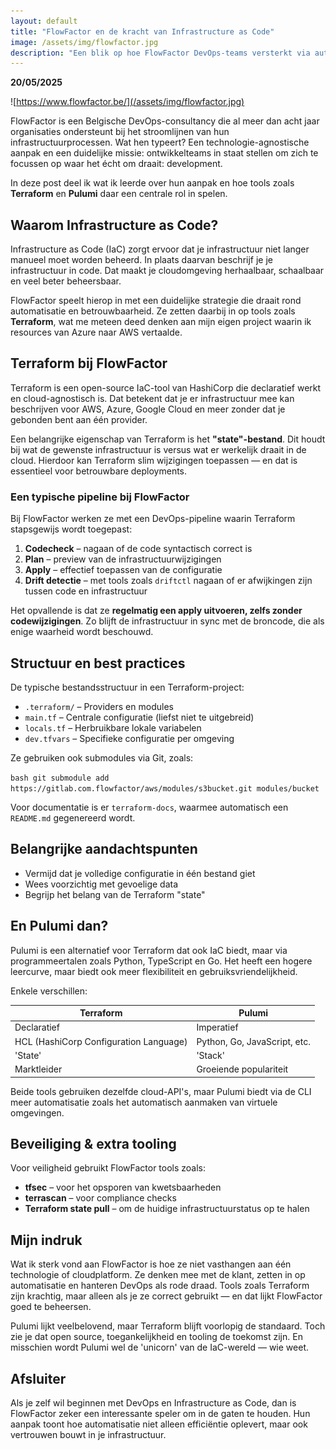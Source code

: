 ```yaml
---
layout: default
title: "FlowFactor en de kracht van Infrastructure as Code"
image: /assets/img/flowfactor.jpg
description: "Een blik op hoe FlowFactor DevOps-teams versterkt via automatisatie, Terraform, en Infrastructure as Code-praktijken."
---
```


**20/05/2025**

![https://www.flowfactor.be/](/assets/img/flowfactor.jpg)

FlowFactor is een Belgische DevOps-consultancy die al meer dan acht jaar organisaties ondersteunt bij het stroomlijnen van hun infrastructuurprocessen. Wat hen typeert? Een technologie-agnostische aanpak en een duidelijke missie: ontwikkelteams in staat stellen om zich te focussen op waar het écht om draait: development.

In deze post deel ik wat ik leerde over hun aanpak en hoe tools zoals **Terraform** en **Pulumi** daar een centrale rol in spelen.

## Waarom Infrastructure as Code?

Infrastructure as Code (IaC) zorgt ervoor dat je infrastructuur niet langer manueel moet worden beheerd. In plaats daarvan beschrijf je je infrastructuur in code. Dat maakt je cloudomgeving herhaalbaar, schaalbaar en veel beter beheersbaar.

FlowFactor speelt hierop in met een duidelijke strategie die draait rond automatisatie en betrouwbaarheid. Ze zetten daarbij in op tools zoals **Terraform**, wat me meteen deed denken aan mijn eigen project waarin ik resources van Azure naar AWS vertaalde.

## Terraform bij FlowFactor

Terraform is een open-source IaC-tool van HashiCorp die declaratief werkt en cloud-agnostisch is. Dat betekent dat je er infrastructuur mee kan beschrijven voor AWS, Azure, Google Cloud en meer zonder dat je gebonden bent aan één provider.

Een belangrijke eigenschap van Terraform is het **"state"-bestand**. Dit houdt bij wat de gewenste infrastructuur is versus wat er werkelijk draait in de cloud. Hierdoor kan Terraform slim wijzigingen toepassen — en dat is essentieel voor betrouwbare deployments.

### Een typische pipeline bij FlowFactor

Bij FlowFactor werken ze met een DevOps-pipeline waarin Terraform stapsgewijs wordt toegepast:

1. **Codecheck** – nagaan of de code syntactisch correct is  
2. **Plan** – preview van de infrastructuurwijzigingen  
3. **Apply** – effectief toepassen van de configuratie  
4. **Drift detectie** – met tools zoals `driftctl` nagaan of er afwijkingen zijn tussen code en infrastructuur  

Het opvallende is dat ze **regelmatig een apply uitvoeren, zelfs zonder codewijzigingen**. Zo blijft de infrastructuur in sync met de broncode, die als enige waarheid wordt beschouwd.

## Structuur en best practices

De typische bestandsstructuur in een Terraform-project:

- `.terraform/` – Providers en modules
- `main.tf` – Centrale configuratie (liefst niet te uitgebreid)
- `locals.tf` – Herbruikbare lokale variabelen
- `dev.tfvars` – Specifieke configuratie per omgeving

Ze gebruiken ook submodules via Git, zoals:

```bash git submodule add https://gitlab.com.flowfactor/aws/modules/s3bucket.git modules/bucket```

Voor documentatie is er `terraform-docs`, waarmee automatisch een `README.md` gegenereerd wordt.

## Belangrijke aandachtspunten

- Vermijd dat je volledige configuratie in één bestand giet  
- Wees voorzichtig met gevoelige data  
- Begrijp het belang van de Terraform "state"  

## En Pulumi dan?

Pulumi is een alternatief voor Terraform dat ook IaC biedt, maar via programmeertalen zoals Python, TypeScript en Go. Het heeft een hogere leercurve, maar biedt ook meer flexibiliteit en gebruiksvriendelijkheid.

Enkele verschillen:

| Terraform                                   | Pulumi                             |
|---------------------------------------------|----------------------------------|
| Declaratief                                 | Imperatief                       |
| HCL (HashiCorp Configuration Language)     | Python, Go, JavaScript, etc.     |
| 'State'                                    | 'Stack'                         |
| Marktleider                                | Groeiende populariteit            |

Beide tools gebruiken dezelfde cloud-API's, maar Pulumi biedt via de CLI meer automatisatie zoals het automatisch aanmaken van virtuele omgevingen.

## Beveiliging & extra tooling

Voor veiligheid gebruikt FlowFactor tools zoals:

- **tfsec** – voor het opsporen van kwetsbaarheden  
- **terrascan** – voor compliance checks  
- **Terraform state pull** – om de huidige infrastructuurstatus op te halen  

## Mijn indruk

Wat ik sterk vond aan FlowFactor is hoe ze niet vasthangen aan één technologie of cloudplatform. Ze denken mee met de klant, zetten in op automatisatie en hanteren DevOps als rode draad. Tools zoals Terraform zijn krachtig, maar alleen als je ze correct gebruikt — en dat lijkt FlowFactor goed te beheersen.

Pulumi lijkt veelbelovend, maar Terraform blijft voorlopig de standaard. Toch zie je dat open source, toegankelijkheid en tooling de toekomst zijn. En misschien wordt Pulumi wel de 'unicorn' van de IaC-wereld — wie weet.

## Afsluiter

Als je zelf wil beginnen met DevOps en Infrastructure as Code, dan is FlowFactor zeker een interessante speler om in de gaten te houden. Hun aanpak toont hoe automatisatie niet alleen efficiëntie oplevert, maar ook vertrouwen bouwt in je infrastructuur.
